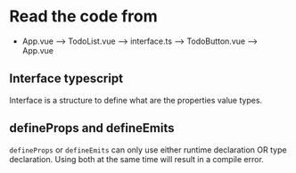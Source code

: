 # Read the code from
- App.vue --> TodoList.vue --> interface.ts --> TodoButton.vue --> App.vue

## Interface typescript 
Interface is a structure to define what are the properties value types.

## defineProps and defineEmits

`defineProps` or `defineEmits` can only use either runtime declaration OR type declaration. Using both at the same time will result in a compile error.
